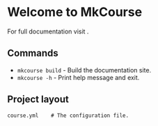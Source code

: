 # Welcome to MkCourse

For full documentation visit .

## Commands

* `mkcourse build` - Build the documentation site.
* `mkcourse -h` - Print help message and exit.

## Project layout

    course.yml    # The configuration file.

